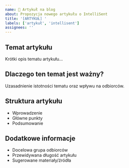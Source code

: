 ```yaml
---
name: 📝 Artykuł na blog
about: Propozycja nowego artykułu o IntelliSent
title: '[ARTYKUŁ] '
labels: ['artykuł', 'intellisent']
assignees: ''
---
```


## Temat artykułu
Krótki opis tematu artykułu...

## Dlaczego ten temat jest ważny?
Uzasadnienie istotności tematu oraz wpływu na odbiorców.

## Struktura artykułu
- Wprowadzenie
- Główne punkty
- Podsumowanie

## Dodatkowe informacje
- Docelowa grupa odbiorców
- Przewidywana długość artykułu
- Sugerowane materiały/źródła
